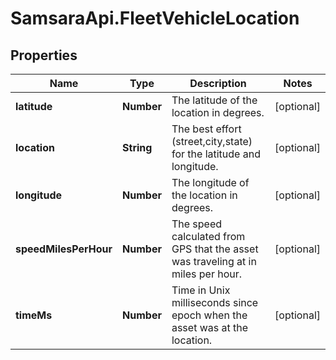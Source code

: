 # SamsaraApi.FleetVehicleLocation

## Properties
Name | Type | Description | Notes
------------ | ------------- | ------------- | -------------
**latitude** | **Number** | The latitude of the location in degrees. | [optional] 
**location** | **String** | The best effort (street,city,state) for the latitude and longitude. | [optional] 
**longitude** | **Number** | The longitude of the location in degrees. | [optional] 
**speedMilesPerHour** | **Number** | The speed calculated from GPS that the asset was traveling at in miles per hour. | [optional] 
**timeMs** | **Number** | Time in Unix milliseconds since epoch when the asset was at the location. | [optional] 


